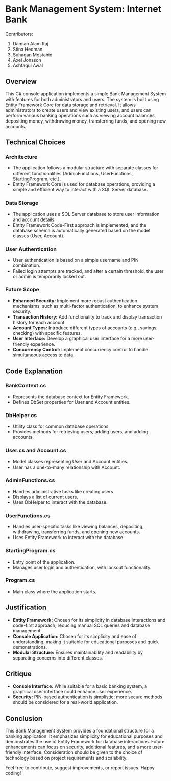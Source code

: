 # Bank Management System: Internet Bank

Contributors:

1. Damian Alam Raj
2. Stina Hedman
3. Suhagan Mostahid
4. Axel Jonsson
5. Ashfaqul Awal


## Overview

This C# console application implements a simple Bank Management System with features for both administrators and users. The system is built using Entity Framework Core for data storage and retrieval. It allows administrators to create users and view existing users, and users can perform various banking operations such as viewing account balances, depositing money, withdrawing money, transferring funds, and opening new accounts.

## Technical Choices

### Architecture

- The application follows a modular structure with separate classes for different functionalities (AdminFunctions, UserFunctions, StartingProgram, etc.).
- Entity Framework Core is used for database operations, providing a simple and efficient way to interact with a SQL Server database.

### Data Storage

- The application uses a SQL Server database to store user information and account details.
- Entity Framework Code-First approach is implemented, and the database schema is automatically generated based on the model classes (User, Account).

### User Authentication

- User authentication is based on a simple username and PIN combination.
- Failed login attempts are tracked, and after a certain threshold, the user or admin is temporarily locked out.

### Future Scope

- **Enhanced Security:** Implement more robust authentication mechanisms, such as multi-factor authentication, to enhance system security.
- **Transaction History:** Add functionality to track and display transaction history for each account.
- **Account Types:** Introduce different types of accounts (e.g., savings, checking) with specific features.
- **User Interface:** Develop a graphical user interface for a more user-friendly experience.
- **Concurrency Control:** Implement concurrency control to handle simultaneous access to data.

## Code Explanation

### BankContext.cs

- Represents the database context for Entity Framework.
- Defines DbSet properties for User and Account entities.

### DbHelper.cs

- Utility class for common database operations.
- Provides methods for retrieving users, adding users, and adding accounts.

### User.cs and Account.cs

- Model classes representing User and Account entities.
- User has a one-to-many relationship with Account.

### AdminFunctions.cs

- Handles administrative tasks like creating users.
- Displays a list of current users.
- Uses DbHelper to interact with the database.

### UserFunctions.cs

- Handles user-specific tasks like viewing balances, depositing, withdrawing, transferring funds, and opening new accounts.
- Uses Entity Framework to interact with the database.

### StartingProgram.cs

- Entry point of the application.
- Manages user login and authentication, with lockout functionality.

### Program.cs

- Main class where the application starts.

## Justification

- **Entity Framework:** Chosen for its simplicity in database interactions and code-first approach, reducing manual SQL queries and database management.
- **Console Application:** Chosen for its simplicity and ease of understanding, making it suitable for educational purposes and quick demonstrations.
- **Modular Structure:** Ensures maintainability and readability by separating concerns into different classes.

## Critique

- **Console Interface:** While suitable for a basic banking system, a graphical user interface could enhance user experience.
- **Security:** PIN-based authentication is simplistic; more secure methods should be considered for a real-world application.

## Conclusion

This Bank Management System provides a foundational structure for a banking application. It emphasizes simplicity for educational purposes and demonstrates the use of Entity Framework for database interactions. Future enhancements can focus on security, additional features, and a more user-friendly interface. Consideration should be given to the choice of technology based on project requirements and scalability.

Feel free to contribute, suggest improvements, or report issues. Happy coding!
